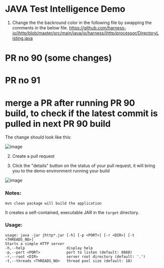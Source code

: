   
# JAVA Test Intelligence Demo
1. Change the the backround color in the following file by swapping the comments in the below file.
https://github.com/harness-io/jhttp/blob/master/src/main/java/io/harness/jhttp/processor/DirectoryListing.java


# PR no 90 (some changes)
# PR no 91
# merge a PR after running PR 90 build, to check if the latest commit is pulled in next PR 90 build


The change should look like this:



![image](https://user-images.githubusercontent.com/63068621/128278014-1b9beeb7-2f9d-4a23-9c3f-0e02a3905739.png)

2. Create a pull request



3. Click the "details" button on the status of your pull request, it will bring you to the demo environment running your build

![image](https://user-images.githubusercontent.com/63068621/128278704-331b7ab3-1404-4c61-a53c-507513ca4f90.png)


### Notes:

    mvn clean package will build the application
 
It creates a self-contained, executable JAR in the `target` directory.

### Usage:

    usage: java -jar jhttp*.jar [-h] [-p <PORT>] [-r <DIR>] [-t <THREADS_NO>]
    Starts a simple HTTP server
    -h,--help                   display help
    -p,--port <PORT>            port to listen (default: 8888)
    -r,--root <DIR>             server root directory (default: '.')
    -t,--threads <THREADS_NO>   thread pool size (default: 10)
 
